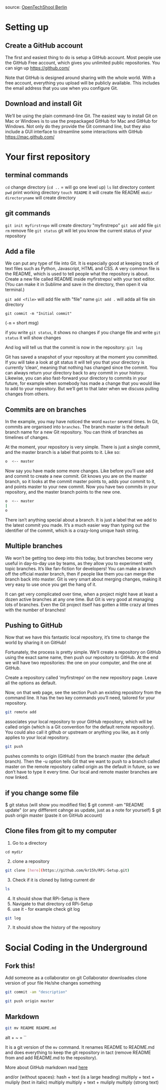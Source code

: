 source: [OpenTechShool Berlin](http://opentechschool.github.io/social-coding/)

Setting up
==========

Create a GitHub account
-----------------------

The first and easiest thing to do is setup a GitHub account. Most people use the GitHub Free account, which gives you unlimited public repositories. You can sign up https://github.com/

Note that GitHub is designed around sharing with the whole world. With a free account, everything you upload will be publicly available. This includes the email address that you use when you configure Git.

Download and install Git
------------------------

We’ll be using the plain command-line Git. The easiest way to install Git on Mac or Windows is to use the prepackaged GitHub for Mac and GitHub for Windows. Not only do they provide the Git command line, but they also include a GUI interface to streamline some interactions with GitHub https://mac.github.com/

Your first repository
=====================

terminal commands
-----------------

`cd` change directory (`cd ..` = will go one level up)
`ls` list directory content
`pwd` print working directory
`touch README` it will create file README
`mkdir directoryname` will create directory

git commands
------------

`git init myfirstrepo` will create directory "myfirstrepo"
`git add` add file
`git rm` remove file
`git status` git will let you know the current status of your repository

Add a file
----------

We can put any type of file into Git. It is especially good at keeping track of text files such as Python, Javascript, HTML and CSS. A very common file is the README, which is used to tell people what the repository is about. Create a new file called README inside myfirstrepo/ with your text editor. (You can make it in Sublime and save in the directory, then open it via terminal.)

`git add <file>` will add file with "file" name
`git add .` will adda all file sin directory

```
git commit -m "Initial commit" 
```

(`-m` = short msg)

if you write `git status`, it shows no changes
if you change file and write `git status` it will show changes

And log will tell us that the commit is now in the repository:
`git log`

Git has saved a snapshot of your repository at the moment you committed. If you will take a look at git status it will tell you that your directory is currently ‘clean’, meaning that nothing has changed since the commit. You can always return your directory back to any commit in your history. Likewise, you can also fast-forward your directory to commits in your future, for example when somebody has made a change that you would like to add to your repository. But we’ll get to that later when we discuss pulling changes from others.

Commits are on branches
-----------------------

In the example, you may have noticed the word `master` several times. In Git, commits are organised into `branches`. The branch master is the default branch name for a new Git repository. You can think of branches as timelines of changes.

At the moment, your repository is very simple. There is just a single commit, and the master branch is a label that points to it. Like so:

```bash
o  <-- master
```

Now say you have made some more changes. Like before you’ll use add and commit to create a new commit. Git knows you are on the master branch, so it looks at the commit master points to, adds your commit to it, and points master to your new commit. Now you have two commits in your repository, and the master branch points to the new one.

```bash
o  <-- master
|
o
```

There isn’t anything special about a branch. It is just a label that we add to the latest commit you made. It’s a much easier way than typing out the identifier of the commit, which is a crazy-long unique hash string.

Multiple branches
-----------------

We won’t be getting too deep into this today, but branches become very useful in day-to-day use by teams, as they allow you to experiment with topic branches. It’s like fan-fiction for developers! You can make a branch off the official master branch, then if people like them you can merge the branch back into master. Git is very smart about merging changes, making it very easy to use once you get the hang of it.

It can get very complicated over time, when a project might have at least a dozen active branches at any one time. But Git is very good at managing lots of branches. Even the Git project itself has gotten a little crazy at times with the number of branches!

Pushing to GitHub
-----------------

Now that we have this fantastic local repository, it’s time to change the world by sharing it on GitHub!

Fortunately, the process is pretty simple. We’ll create a repository on GitHub using the exact same name, then push our repository to GitHub. At the end we will have two repositories: the one on your computer, and the one at GitHub.

Create a repository called ‘myfirstrepo’ on the new repository page. Leave all the options as default.

Now, on that web page, see the section Push an existing repository from the command line. It has the two key commands you’ll need, tailored for your repository.

```bash
git remote add 
```
associates your local repository to your GitHub repository, which will be called origin (which is a Git convention for the default remote repository). You could also call it github or upstream or anything you like, as it only applies to your local repository.

```bash
git push 
```
pushes commits to origin (GitHub) from the branch master (the default branch). Then the -u option tells Git that we want to push to a branch called master on the remote repository called origin as the default in future, so we don’t have to type it every time. Our local and remote master branches are now linked.

if you change some file
-----------------------

$ git status (will show you modified file)
$ git commit -am "README update" (or any diffferent cahnge as update, just as a note for yourself)
$ git push origin master (paste it on GitHub account)

Clone files from git to my computer
-----------------------------------

1. Go to a directory
```
cd mydir
```
2. clone a repository
```bash
git clone [here](https://github.com/kr15h/RPi-Setup.git)
```
3. Check if it is cloned by listing current dir
```bash
ls
```
4. It should show that RPi-Setup is there
5. Navigate to that directory
cd RPi-Setup
6. use it - for example check git log
```bash
git log
```
7. It should show the history of the repository

Social Coding in the Underground
================================

Fork this!
----------

Add someone as a collaborator on git
Collaborator downloades clone version of your file
He/she changes something
```bash
git commit -am "description"
```
```bash
git push origin master
```

Markdown
--------

```bash
git mv README README.md
```

alt + ~ = ``

It is a git version of the `mv` command. It renames README to README.md and does everything to keep the git repository in tact (remove README from and add README.md to the repository).

More about GitHub markdown read [here](https://github.com/schprc/python-basics-files.git)

and/or (without spaces):
hash + text (is a large heading)
multiply + text + muliply (text in italic)
multiply multiply + text + muliply multiply (strong text) 



